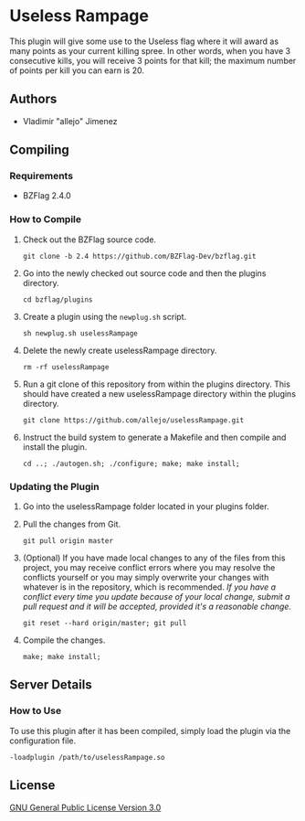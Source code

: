 Useless Rampage
===============

This plugin will give some use to the Useless flag where it will award as many points as your current killing spree. In other words, when you have 3 consecutive kills, you will receive 3 points for that kill; the maximum number of points per kill you can earn is 20.

Authors
------

- Vladimir "allejo" Jimenez

Compiling
---------

### Requirements

- BZFlag 2.4.0

### How to Compile

1.  Check out the BZFlag source code.

    `git clone -b 2.4 https://github.com/BZFlag-Dev/bzflag.git`

2.  Go into the newly checked out source code and then the plugins directory.

    `cd bzflag/plugins`

3.  Create a plugin using the `newplug.sh` script.

    `sh newplug.sh uselessRampage`

4.  Delete the newly create uselessRampage directory.

    `rm -rf uselessRampage`

5.  Run a git clone of this repository from within the plugins directory. This should have created a new uselessRampage directory within the plugins directory.

    `git clone https://github.com/allejo/uselessRampage.git`

6.  Instruct the build system to generate a Makefile and then compile and install the plugin.

    `cd ..; ./autogen.sh; ./configure; make; make install;`

### Updating the Plugin

1.  Go into the uselessRampage folder located in your plugins folder.

2.  Pull the changes from Git.

    `git pull origin master`

3.  (Optional) If you have made local changes to any of the files from this project, you may receive conflict errors where you may resolve the conflicts yourself or you may simply overwrite your changes with whatever is in the repository, which is recommended. *If you have a conflict every time you update because of your local change, submit a pull request and it will be accepted, provided it's a reasonable change.*

    `git reset --hard origin/master; git pull`

4.  Compile the changes.

    `make; make install;`

Server Details
--------------

### How to Use

To use this plugin after it has been compiled, simply load the plugin via the configuration file.

`-loadplugin /path/to/uselessRampage.so`

License
-------

[GNU General Public License Version 3.0](https://github.com/allejo/uselessRampage/blob/master/LICENSE.markdown)
